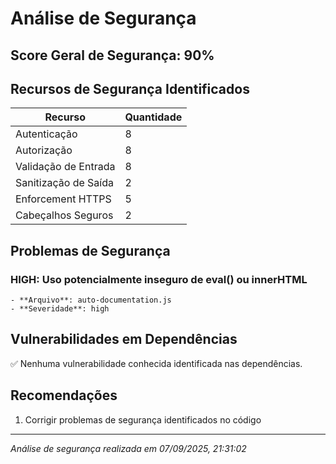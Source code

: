 # Análise de Segurança

## Score Geral de Segurança: 90%

## Recursos de Segurança Identificados

| Recurso | Quantidade |
|---------|------------|
| Autenticação | 8 |
| Autorização | 8 |
| Validação de Entrada | 8 |
| Sanitização de Saída | 2 |
| Enforcement HTTPS | 5 |
| Cabeçalhos Seguros | 2 |

## Problemas de Segurança

### HIGH: Uso potencialmente inseguro de eval() ou innerHTML
    - **Arquivo**: auto-documentation.js
    - **Severidade**: high

## Vulnerabilidades em Dependências

✅ Nenhuma vulnerabilidade conhecida identificada nas dependências.

## Recomendações

1. Corrigir problemas de segurança identificados no código

---
*Análise de segurança realizada em 07/09/2025, 21:31:02*
